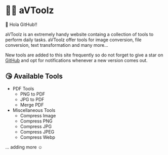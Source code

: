 # 👷‍♂️ aVToolz

👋 Hola GitHub!!

aVToolz is an extremely handy website containg a collection of tools to perform daily tasks. aVToolz offer tools for image conversion, file conversion, text transformation and many more...

New tools are added to this site frequently so do not forget to give a star on [GitHub](https://github.com/a0v0/avtoolz) and opt for notifications whenever a new version comes out.

## 😘 Available Tools
- PDF Tools
  - PNG to PDF
  - JPG to PDF
  - Merge PDF
- Miscellaneous Tools
  - Compress Image 
  - Compress PNG 
  - Compress JPG 
  - Compress JPEG 
  - Compress Webp

... adding more ☺ 
